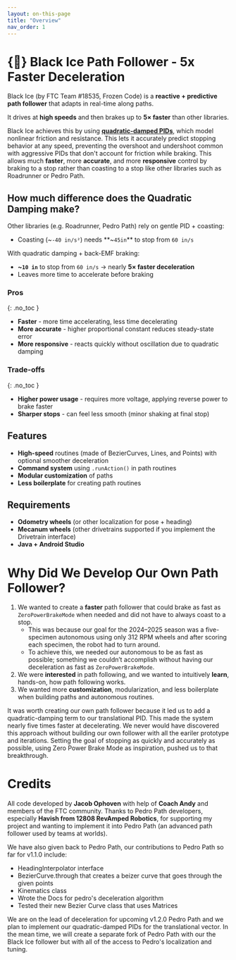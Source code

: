 ```yaml
---
layout: on-this-page
title: "Overview"
nav_order: 1
---
```


# {🧊} Black Ice Path Follower - 5x Faster Deceleration

Black Ice (by FTC Team #18535, Frozen Code) is a **reactive + predictive path follower** that adapts in real-time along paths.

It drives at **high speeds** and then brakes up to **5× faster** than other libraries.

Black Ice achieves this by using [**quadratic-damped PIDs**](https://github.com/TeamFrozenCodeFTC/Black-Ice-Path-Follower/blob/main/TeamCode/src/main/java/org/firstinspires/ftc/blackice/docs/quadratic-damping-pid.md#our-key-innovation-the-quadratic-damped-pid), which model nonlinear friction and resistance. This lets it accurately predict stopping behavior at any speed, preventing the overshoot and undershoot common with aggressive PIDs that don't account for friction while braking. This allows much **faster**, more **accurate**, and more **responsive** control by braking to a stop rather than coasting to a stop like other libraries such as Roadrunner or Pedro Path.

## How much difference does the Quadratic Damping make?
Other libraries (e.g. Roadrunner, Pedro Path) rely on gentle PID + coasting:

- Coasting (~`-40 in/s²`) needs **~`45in`** to stop from `60 in/s`

With quadratic damping + back-EMF braking:

- **~`10 in`** to stop from `60 in/s` → nearly **5× faster deceleration**
- Leaves more time to accelerate before braking

### Pros
{: .no_toc }
- **Faster** - more time accelerating, less time decelerating
- **More accurate** - higher proportional constant reduces steady-state error
- **More responsive** - reacts quickly without oscillation due to quadratic damping

### Trade-offs
{: .no_toc }
- **Higher power usage** - requires more voltage, applying reverse power to brake faster
- **Sharper stops** - can feel less smooth (minor shaking at final stop)

## Features
- **High-speed** routines (made of BezierCurves, Lines, and Points) with optional smoother deceleration
- **Command system** using `.runAction()` in path routines
- **Modular customization** of paths
- **Less boilerplate** for creating path routines

## Requirements
- **Odometry wheels** (or other localization for pose + heading)
- **Mecanum wheels** (other drivetrains supported if you implement the Drivetrain interface)
- **Java + Android Studio**


# Why Did We Develop Our Own Path Follower?

1. We wanted to create a **faster** path follower that could brake as fast as `ZeroPowerBrakeMode` when needed and did not have to always coast to a stop.
   - This was because our goal for the 2024–2025 season was a five-specimen autonomous using only 312 RPM wheels and after scoring each specimen, the robot had to turn around. 
   - To achieve this, we needed our autonomous to be as fast as possible; something we couldn’t accomplish without having our deceleration as fast as `ZeroPowerBrakeMode`.
2. We were **interested** in path following, and we wanted to intuitively **learn**, hands-on, how path following works.
3. We wanted more **customization**, modularization, and less boilerplate when building paths and autonomous routines.

It was worth creating our own path follower because it led us to add a quadratic-damping term to our translational PID. This made the system nearly five times faster at decelerating. We never would have discovered this approach without building our own follower with all the eariler prototype and iterations. Setting the goal of stopping as quickly and accurately as possible, using Zero Power Brake Mode as inspiration, pushed us to that breakthrough.

# Credits

All code developed by **Jacob Ophoven** with help of **Coach Andy** and members of the FTC community.
Thanks to Pedro Path developers, especially **Havish from 12808 RevAmped Robotics**, for supporting my project and wanting to implement it into Pedro Path (an advanced path follower used by teams at worlds).

We have also given back to Pedro Path, our contributions to Pedro Path so far for v1.1.0 include:
- HeadingInterpolator interface
- BezierCurve.through that creates a beizer curve that goes through the given points
- Kinematics class
- Wrote the Docs for pedro's deceleration algorithm
- Tested their new Bezier Curve class that uses Matrices

We are on the lead of deceleration for upcoming v1.2.0 Pedro Path and we plan to implement our quadratic-damped PIDs for the translational vector.
In the mean time, we will create a separate fork of Pedro Path with our the Black Ice follower but with all of the access to Pedro's localization and tuning.


